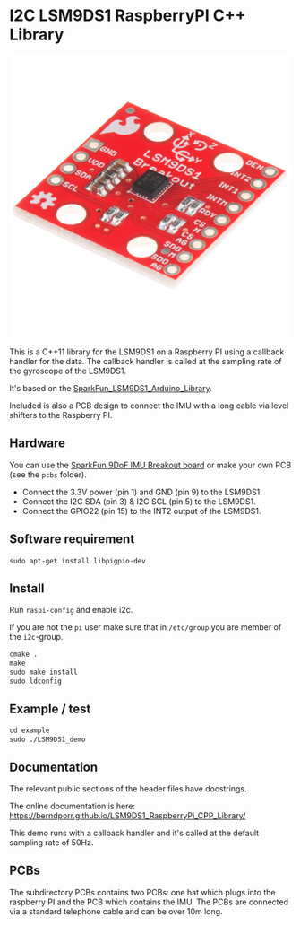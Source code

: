 # I2C LSM9DS1 RaspberryPI C++ Library

![alt tag](sparkfun_LSM9DS1.jpg)

This is a C++11 library for the LSM9DS1 on a Raspberry PI using a callback handler for the data.
The callback handler is called at the sampling rate of the gyroscope of the LSM9DS1.

It's based on the [SparkFun_LSM9DS1_Arduino_Library](https://github.com/sparkfun/SparkFun_LSM9DS1_Arduino_Library).

Included is also a PCB design to connect the IMU with a long cable via level shifters to the Raspberry PI.

## Hardware

You can use the [SparkFun 9DoF IMU Breakout board](https://www.sparkfun.com/products/13284)
or make your own PCB (see the `pcbs` folder).

  - Connect the 3.3V power (pin 1) and GND (pin 9) to the LSM9DS1.
  - Connect the I2C SDA (pin 3) & I2C SCL (pin 5) to the LSM9DS1.
  - Connect the GPIO22 (pin 15) to the INT2 output of the LSM9DS1.

## Software requirement

```
sudo apt-get install libpigpio-dev
```

## Install

Run `raspi-config` and enable i2c.

If you are not the `pi` user make sure that in `/etc/group` you are member of the `i2c`-group.

```
cmake .
make
sudo make install
sudo ldconfig
```

## Example / test

```
cd example
sudo ./LSM9DS1_demo
```

## Documentation

The relevant public sections of the header files have docstrings.

The online documentation is here: https://berndporr.github.io/LSM9DS1_RaspberryPi_CPP_Library/

This demo runs with a callback handler and it's called at the default sampling rate of 50Hz.

## PCBs

The subdirectory PCBs contains two PCBs: one hat which plugs into the
raspberry PI and the PCB which contains the IMU. The PCBs are connected
via a standard telephone cable and can be over 10m long.
